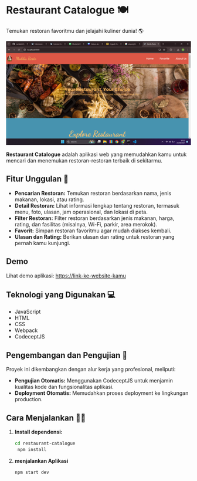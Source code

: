 # Restaurant Catalogue 🍽️

Temukan restoran favoritmu dan jelajahi kuliner dunia! 🌎

![Screenshot Aplikasi](https://github.com/alvinsidiq/restaurant-catalogue/blob/main/src/public/Screenshot%20(77).png)

**Restaurant Catalogue** adalah aplikasi web yang memudahkan kamu untuk mencari dan menemukan restoran-restoran terbaik di sekitarmu.  

## Fitur Unggulan 🌟

* **Pencarian Restoran:** Temukan restoran berdasarkan nama, jenis makanan, lokasi, atau rating.
* **Detail Restoran:** Lihat informasi lengkap tentang restoran, termasuk menu, foto, ulasan, jam operasional, dan lokasi di peta.
* **Filter Restoran:** Filter restoran berdasarkan jenis makanan, harga, rating, dan fasilitas (misalnya, Wi-Fi, parkir,  area  merokok).
* **Favorit:** Simpan restoran favoritmu agar mudah diakses kembali.
* **Ulasan dan Rating:** Berikan ulasan dan rating untuk restoran yang pernah kamu kunjungi.


## Demo

Lihat demo aplikasi: [https://link-ke-website-kamu](https://restaurantku.netlify.app/)

## Teknologi yang Digunakan 💻

* JavaScript
* HTML
* CSS
* Webpack
* CodeceptJS 

##  Pengembangan dan Pengujian 🧪

Proyek ini dikembangkan dengan alur kerja yang profesional, meliputi:

* **Pengujian Otomatis:**  Menggunakan  CodeceptJS  untuk  menjamin  kualitas  kode  dan  fungsionalitas  aplikasi.
* **Deployment Otomatis:**  Memudahkan  proses  deployment  ke  lingkungan  production.

## Cara Menjalankan 🏃‍♂️

1. **Install dependensi:**
   ```bash
   cd restaurant-catalogue
    npm install

2. **menjalankan Aplikasi**
   ```bash
   npm start dev
